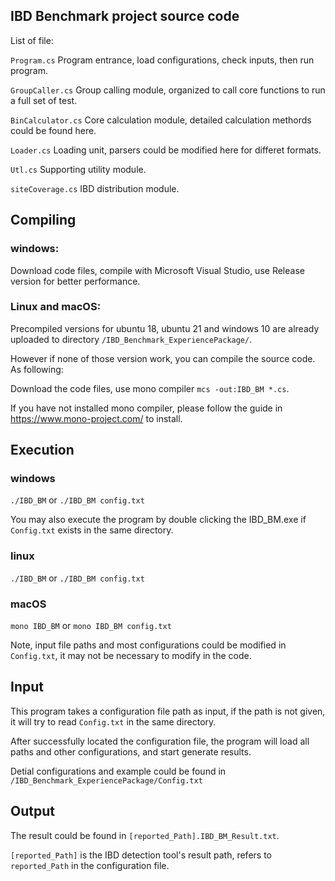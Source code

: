 ## IBD Benchmark project source code

List of file:

```Program.cs```         Program entrance, load configurations, check inputs, then run program.

```GroupCaller.cs```     Group calling module, organized to call core functions to run a full set of test.

```BinCalculator.cs```   Core calculation module, detailed calculation methords could be found here.

```Loader.cs```          Loading unit, parsers could be modified here for differet formats.

```Utl.cs```             Supporting utility module.

```siteCoverage.cs```    IBD distribution module.

## Compiling

### windows:

Download code files, compile with Microsoft Visual Studio, use Release version for better performance.

### Linux and macOS:

Precompiled versions for ubuntu 18, ubuntu 21 and windows 10 are already uploaded to directory ```/IBD_Benchmark_ExperiencePackage/```. 

However if none of those version work, you can compile the source code. As following:

Download the code files, use mono compiler ```mcs -out:IBD_BM *.cs```.

If you have not installed mono compiler, please follow the guide in https://www.mono-project.com/ to install.

## Execution
### windows
```./IBD_BM``` or ```./IBD_BM config.txt```

You may also execute the program by double clicking the IBD_BM.exe if ```Config.txt``` exists in the same directory.

### linux
```./IBD_BM``` or ```./IBD_BM config.txt```

### macOS
```mono IBD_BM``` or ```mono IBD_BM config.txt```

Note, input file paths and most configurations could be modified in ```Config.txt```, it may not be necessary to modify in the code.


## Input
This program takes a configuration file path as input, if the path is not given, it will try to read ```Config.txt``` in the same directory.

After successfully located the configuration file, the program will load all paths and other configurations, and start generate results.

Detial configurations and example could be found in ```/IBD_Benchmark_ExperiencePackage/Config.txt```

## Output
The result could be found in ```[reported_Path].IBD_BM_Result.txt```.

```[reported_Path]``` is the IBD detection tool's result path, refers to ```reported_Path``` in the configuration file.
